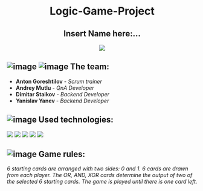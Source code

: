 <h1 align="center">Logic-Game-Project</h1>
<h2 align="center">Insert Name here:...</h6>
<p align="center">
<img src="https://cdn.discordapp.com/attachments/968375523564724234/975422918584594492/unknown.png">
</p>


## ![image](https://user-images.githubusercontent.com/85336805/156881710-58bfc307-914b-4620-8ada-5b0decbdac77.png) ![image](https://user-images.githubusercontent.com/85336805/156881728-6df99c24-8398-4f77-9300-640336fbf852.png) The team:
* **Anton Goreshtilov** - *Scrum trainer* 
* **Andrey Mutlu** - *QnA Developer* 
* **Dimitar Staikov** - *Backend Developer* 
* **Yanislav Yanev** - *Backend Developer* 


## ![image](https://user-images.githubusercontent.com/85336805/156881807-16f8d6d6-2551-41a2-933a-18d08030bf12.png) Used technologies:

<p align="left"> 
    <img src="https://img.icons8.com/fluency/2x/4a90e2/visual-studio.png"/> 
    <img src="https://img.icons8.com/color/2x/4a90e2/visual-studio-code-2019.png"/>
    <img src="https://img.icons8.com/ios-filled/2x/4a90e2/discord-logo.png"/>
    <img src="https://img.icons8.com/color/2x/4a90e2/microsoft-powerpoint-2019.png"/>
    <img src="https://img.icons8.com/fluency/2x/4a90e2/microsoft-word-2019.png"/>
    
## ![image](https://user-images.githubusercontent.com/85336805/156881781-bb34e399-798a-443f-b7a6-8f67573a7310.png) Game rules:
    

*6 starting cards are arranged with two sides: 0 and 1. 6 cards are drawn from each player. The OR, AND, XOR cards determine the output of two of the selected 6 starting cards. The game is played until there is one card left.*
